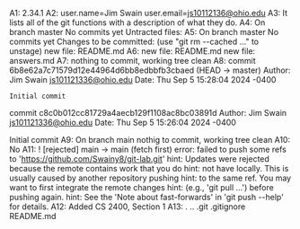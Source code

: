 A1: 2.34.1
A2:
user.name=Jim Swain
user.email=js10112136@ohio.edu
A3:
It lists all of the git functions with a description of what they do.
A4: On branch master
No commits yet
Untracted files:
A5:
On branch master
No commits yet
Changes to be committed:
(use "git rm --cached <file>..." to unstage)
new file: README.md
A6:
new file: README.md
new file: answers.md
A7:
nothing to commit, working tree clean
A8:
commit 6b8e62a7c71579d12e44964d6bb8edbbfb3cbaed (HEAD -> master)
Author: Jim Swain <js101121336@ohio.edu>
Date:   Thu Sep 5 15:28:04 2024 -0400

    Initial commit

commit c8c0b012cc81729a4aecb129f1108ac8bc03891d
Author: Jim Swain <js101121336@ohio.edu>
Date:   Thu Sep 5 15:26:04 2024 -0400

Initial commit
A9:
On branch main
nothig to commit, working tree clean
A10:
No
A11:
 ! [rejected]        main -> main (fetch first)
error: failed to push some refs to 'https://github.com/Swainy8/git-lab.git'
hint: Updates were rejected because the remote contains work that you do
hint: not have locally. This is usually caused by another repository pushing
hint: to the same ref. You may want to first integrate the remote changes
hint: (e.g., 'git pull ...') before pushing again.
hint: See the 'Note about fast-forwards' in 'git push --help' for details.
A12:
Added CS 2400, Section 1
A13:
.  ..  .git  .gitignore  README.md

